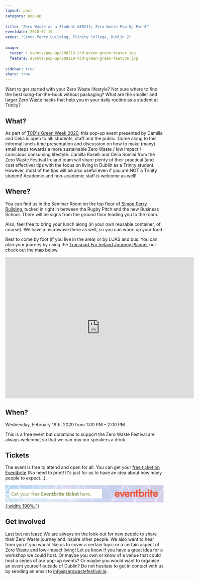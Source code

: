 ```yaml
---
layout: post
category: pop-up

title: "Zero Waste as a Student &#8211; Zero Waste Pop-Up Event"
eventdate: 2020-02-19
venue: "Simon Perry Building, Trinity College, Dublin 2"

image:
  teaser : events/pop-up/200219-tcd-green-green-teaser.jpg
  feature: events/pop-up/200219-tcd-green-green-feature.jpg

sidebar: true
share: true
---
```


Want to get started with your Zero Waste lifestyle? Not sure where to find the best bang-for-the-buck without packaging? What are the smaller and larger Zero Waste hacks that help you in your daily routine as a student at Trinity?

## What?

As part of [TCD's Green Week 2020](https://www.tcd.ie/provost/sustainability/greenweek/), this pop-up event presented by Camilla and Celia is open to all: students, staff and the public. Come along to this informal lunch-time presentation and discussion on how to make (many) small steps towards a more sustainable Zero Waste /  low impact / conscious consuming lifestyle. Camilla Roselli and Celia Somlai from the Zero Waste Festival Ireland team will share plenty of their practical (and cost effective) tips with the focus on living in Dublin as a Trinity student. However, most of the tips will be also useful even if you are NOT a Trinity student! Academic and non-academic staff is welcome as well!

## Where?

You can find us in the Seminar Room on the top floor of [Simon Perry Building](https://goo.gl/maps/TcfDgzeqR2EmJN9P9), tucked in right in between the Rugby Pitch and the new Business School. There will be signs from the ground floor leading you to the room. 

Also, feel free to bring your lunch along (in your own reusable container, of course). We have a microwave there as well, so you can warm up your food. 

Best to come by foot (if you live in the area) or by LUAS and bus. You can plan your journey by using the [Transport For Ireland Journey Planner](https://journeyplanner.transportforireland.ie/nta/XSLT_TRIP_REQUEST2?language=en) our check out the map below.

<iframe src="https://www.google.com/maps/embed?pb=!1m18!1m12!1m3!1d2381.9439583166463!2d-6.254618684161647!3d53.344259379978645!2m3!1f0!2f0!3f0!3m2!1i1024!2i768!4f13.1!3m3!1m2!1s0x48670e906a304a93%3A0xf9222910b3885741!2sSimon%20Perry%20Building%2C%20Dublin!5e0!3m2!1sen!2sie!4v1579530806822!5m2!1sen!2sie" width="600" height="450" frameborder="0" style="border:0;" allowfullscreen=""></iframe>


## When?

Wednesday, February 19th, 2020 from 1:00 PM &#8211; 2:00 PM

This is a free event but donations to support the Zero Waste Festival are always welcome, so that we can buy our speakers a drink.

## Tickets

The event is free to attend and open for all. You can get your [free ticket on Eventbrite](https://www.eventbrite.com/e/zero-waste-as-a-student-tickets-90627819247) (No need to print! It's just for us to have an idea about how many people to expect...).

[![Eventbrite Ticket](/images/events/2020-01-science-gallery-festival/science-gallery-2020-eventbrite-link.jpg "Eventbrite Ticket"){:width: 100%;"}](https://www.eventbrite.com/e/zero-waste-as-a-student-tickets-90627819247)

## Get involved

Last but not least: We are always on the look-out for new people to share their Zero Waste journey and inspire other people. We also want to hear from you if you would like us to cover a certain topic or a certain aspect of Zero Waste and low-impact living! Let us know if you have a great idea for a workshop we could host. Or maybe you own or know of a venue that could host a series of our pop-up events? Or maybe you would want to organise an event yourself outside of Dublin? Do not hesitate to get in contact with us by sending an email to [info@zerowastefestival.ie](mailto:info@zerowastefestival.ie).









